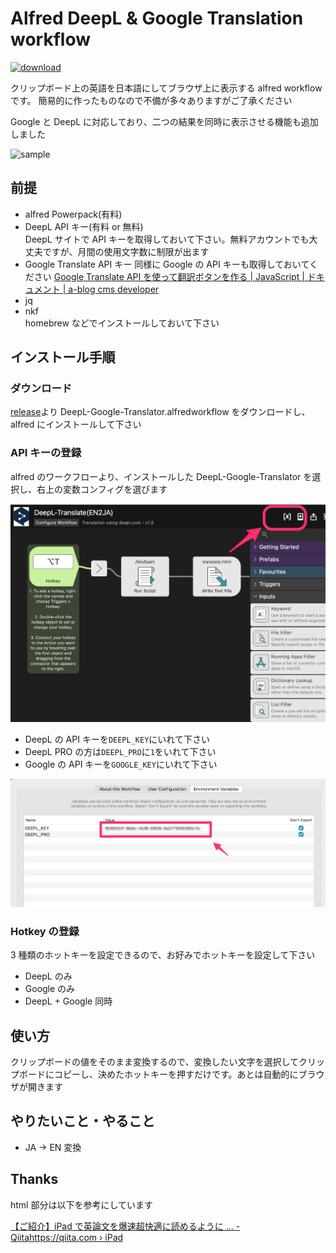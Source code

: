 # Alfred DeepL & Google Translation workflow

[![download](https://img.shields.io/github/downloads/shivase/alfred-worlflow-deepl-google-translation/total)](https://github.com/shivase/alfred-worlflow-deepl-google-translation/releases)

クリップボード上の英語を日本語にしてブラウザ上に表示する alfred workflow です。
簡易的に作ったものなので不備が多々ありますがご了承ください

Google と DeepL に対応しており、二つの結果を同時に表示させる機能も追加しました

![sample](sample.gif)

## 前提

- alfred Powerpack(有料)
- DeepL API キー(有料 or 無料)  
  DeepL サイトで API キーを取得しておいて下さい。無料アカウントでも大丈夫ですが、月間の使用文字数に制限が出ます
- Google Translate API キー
  同様に Google の API キーも取得しておいてください
  [Google Translate API を使って翻訳ボタンを作る \| JavaScript \| ドキュメント \| a\-blog cms developer](https://developer.a-blogcms.jp/document/javascript/google-translate-api.html)
- jq
- nkf  
  homebrew などでインストールしておいて下さい

## インストール手順

### ダウンロード

[release](https://github.com/shivase/alfred-worlflow-deepl-google-translation/releases)より DeepL-Google-Translator.alfredworkflow をダウンロードし、alfred にインストールして下さい

### API キーの登録

alfred のワークフローより、インストールした DeepL-Google-Translator を選択し、右上の変数コンフィグを選びます

![install1](install_image1.png)

- DeepL の API キーを`DEEPL_KEY`にいれて下さい
- DeepL PRO の方は`DEEPL_PRO`に`1`をいれて下さい
- Google の API キーを`GOOGLE_KEY`にいれて下さい

![install2](install_image2.png)

### Hotkey の登録

3 種類のホットキーを設定できるので、お好みでホットキーを設定して下さい

- DeepL のみ
- Google のみ
- DeepL + Google 同時

## 使い方

クリップボードの値をそのまま変換するので、変換したい文字を選択してクリップボードにコピーし、決めたホットキーを押すだけです。あとは自動的にブラウザが開きます

## やりたいこと・やること

- JA -> EN 変換

## Thanks

html 部分は以下を参考にしています

[【ご紹介】iPad で英論文を爆速超快適に読めるように \.\.\. \- Qiitahttps://qiita\.com › iPad](https://qiita.com/hiro2do/items/43fb123769cd9bb82476)
